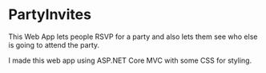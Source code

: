# PartyInvites
This Web App lets people RSVP for a party and also lets them see who else is going to attend the party.

I made this web app using ASP.NET Core MVC with some CSS for styling.

